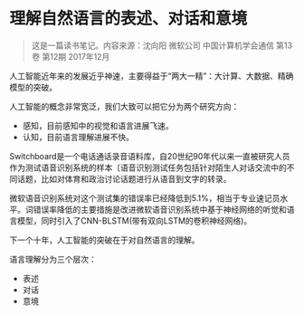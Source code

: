 # 理解自然语言的表述、对话和意境

> 这是一篇读书笔记。内容来源：沈向阳 微软公司 中国计算机学会通信 第13卷 第12期 2017年12月

人工智能近年来的发展近乎神速，主要得益于“两大一精”：大计算、大数据、精确模型的突破。

人工智能的概念非常宽泛，我们大致可以把它分为两个研究方向：
- 感知，目前感知中的视觉和语言进展飞速。
- 认知，目前语言理解进展不快。

Switchboard是一个电话通话录音语料库，自20世纪90年代以来一直被研究人员作为测试语音识别系统的样本〔语音识别测试任务包括针对陌生人对话交流中的不同话题，比如对体育和政治讨论话题进行从语音到文字的转录。

微软语音识别系统对这个测试集的错误率已经降低到5.1%，相当于专业速记员水平。词错误率降低的主要措施是改进微软语音识别系统中基于神经网络的听觉和语言模型，同时引入了CNN-BLSTM(带有双向LSTM的卷积神经网络)。

下一个十年，人工智能的突破在于对自然语言的理解。

语言理解分为三个层次：

- 表述
- 对话
- 意境


